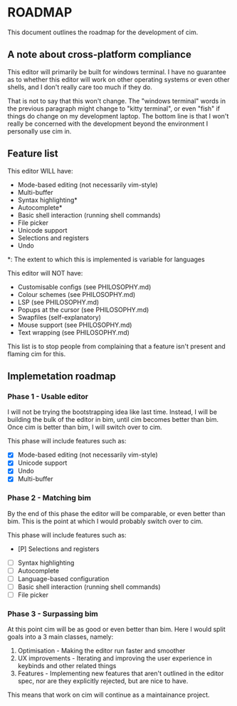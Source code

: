 # ROADMAP

This document outlines the roadmap for the development of cim.

## A note about cross-platform compliance

This editor will primarily be built for windows terminal. I have no guarantee as
to whether this editor will work on other operating systems or even other
shells, and I don't really care too much if they do.

That is not to say that this won't change. The "windows terminal" words in the
previous paragraph might change to "kitty terminal", or even "fish" if things do
change on my development laptop. The bottom line is that I won't really be
concerned with the development beyond the environment I personally use cim in.

## Feature list

This editor WILL have:

- Mode-based editing (not necessarily vim-style)
- Multi-buffer
- Syntax highlighting*
- Autocomplete*
- Basic shell interaction (running shell commands)
- File picker
- Unicode support
- Selections and registers
- Undo

*: The extent to which this is implemented is variable for languages

This editor will NOT have:

- Customisable configs (see PHILOSOPHY.md)
- Colour schemes (see PHILOSOPHY.md)
- LSP (see PHILOSOPHY.md)
- Popups at the cursor (see PHILOSOPHY.md)
- Swapfiles (self-explanatory)
- Mouse support (see PHILOSOPHY.md)
- Text wrapping (see PHILOSOPHY.md)

This list is to stop people from complaining that a feature isn't present and
flaming cim for this.

## Implemetation roadmap

### Phase 1 - Usable editor

I will not be trying the bootstrapping idea like last time. Instead, I will be
building the bulk of the editor in bim, until cim becomes better than bim. Once
cim is better than bim, I will switch over to cim.

This phase will include features such as:

- [X] Mode-based editing (not necessarily vim-style)
- [X] Unicode support
- [X] Undo
- [X] Multi-buffer

### Phase 2 - Matching bim

By the end of this phase the editor will be comparable, or even better than bim.
This is the point at which I would probably switch over to cim.

This phase will include features such as:

- [P] Selections and registers
- [ ] Syntax highlighting
- [ ] Autocomplete
- [ ] Language-based configuration
- [ ] Basic shell interaction (running shell commands)
- [ ] File picker

### Phase 3 - Surpassing bim

At this point cim will be as good or even better than bim. Here I would split
goals into a 3 main classes, namely:

1. Optimisation - Making the editor run faster and smoother
2. UX improvements - Iterating and improving the user experience in keybinds and
other related things
3. Features - Implementing new features that aren't outlined in the editor spec,
nor are they explicitly rejected, but are nice to have.

This means that work on cim will continue as a maintainance project.
